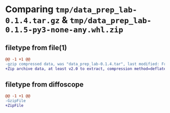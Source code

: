 # Comparing `tmp/data_prep_lab-0.1.4.tar.gz` & `tmp/data_prep_lab-0.1.5-py3-none-any.whl.zip`

## filetype from file(1)

```diff
@@ -1 +1 @@
-gzip compressed data, was "data_prep_lab-0.1.4.tar", last modified: Fri Apr 26 06:47:03 2024, max compression
+Zip archive data, at least v2.0 to extract, compression method=deflate
```

## filetype from diffoscope

```diff
@@ -1 +1 @@
-GzipFile
+ZipFile
```

